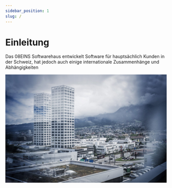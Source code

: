 ```yaml
---
sidebar_position: 1
slug: /
---
```


# Einleitung

Das 08EINS Softwarehaus entwickelt Software für hauptsächlich Kunden in der Schweiz, hat jedoch auch einige internationale Zusammenhänge und Abhängigkeiten

![City West](/img/content/citywest.jpg)
